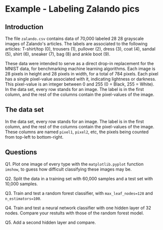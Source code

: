 # Example - Labeling Zalando pics

## Introduction

The file `zalando.csv` contains data of 70,000 labeled 28  28 grayscale images of Zalando's articles. The labels are associated to the following articles: T-shirt/top (0), trousers (1), pullover (2), dress (3), coat (4), sandal (5), shirt (6), sneaker (7), bag (8) and ankle boot (9).

These data were intended to serve as a direct drop-in replacement for the MNIST data, for benchmarking machine learning algorithms. Each image is 28 pixels in height and 28 pixels in width, for a total of 784 pixels. Each pixel has a single pixel-value associated with it, indicating lightness or darkness. This pixel-value is an integer between 0 and 255 (0 = Black, 255 = White). In the data set, every row stands for an image. The label is in the first column, and the rest of the columns contain the pixel-values of the image.

## The data set

In the data set, every row stands for an image. The label is in the first column, and the rest of the columns contain the pixel-values of the image. These columns are named `pixel1`, `pixel2`, etc, the pixels being counted from top-left to bottom-right.

## Questions

Q1. Plot one image of every type with the `matplotlib.pyplot` function `imshow`, to guess how difficult classifying these images may be.

Q2. Split the data in a training set with 60,000 samples and a test set with 10,000 samples.

Q3. Train and test a random forest classifier, with `max_leaf_nodes=128` and `n_estimators=100`.

Q4. Train and test a neural network classifier with one hidden layer of 32 nodes. Compare your restults with those of the random forest model.

Q5. Add a second hidden layer and compare.
